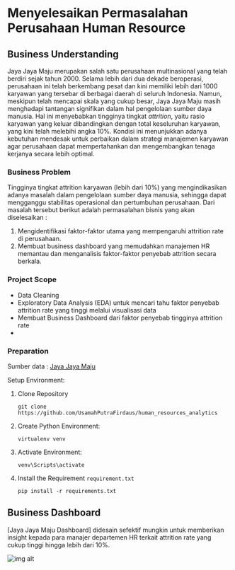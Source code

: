 # Menyelesaikan Permasalahan Perusahaan Human Resource

## Business Understanding
Jaya Jaya Maju merupakan salah satu perusahaan multinasional yang telah berdiri sejak tahun 2000. Selama lebih dari dua dekade beroperasi, perusahaan ini telah berkembang pesat dan kini memiliki lebih dari 1000 karyawan yang tersebar di berbagai daerah di seluruh Indonesia. Namun, meskipun telah mencapai skala yang cukup besar, Jaya Jaya Maju masih menghadapi tantangan signifikan dalam hal pengelolaan sumber daya manusia. Hal ini menyebabkan tingginya tingkat _attrition_, yaitu rasio karyawan yang keluar dibandingkan dengan total keseluruhan karyawan, yang kini telah melebihi angka 10%. Kondisi ini menunjukkan adanya kebutuhan mendesak untuk perbaikan dalam strategi manajemen karyawan agar perusahaan dapat mempertahankan dan mengembangkan tenaga kerjanya secara lebih optimal.

### Business Problem
Tingginya tingkat attrition karyawan (lebih dari 10%) yang mengindikasikan adanya masalah dalam pengelolaan sumber daya manusia, sehingga dapat mengganggu stabilitas operasional dan pertumbuhan perusahaan. Dari masalah tersebut berikut adalah permasalahan bisnis yang akan diselesaikan :
1. Mengidentifikasi faktor-faktor utama yang mempengaruhi attrition rate di perusahaan.
2. Membuat business dashboard yang memudahkan manajemen HR memantau dan menganalisis faktor-faktor penyebab attrition secara berkala.
   
### Project Scope
- Data Cleaning
- Exploratory Data Analysis (EDA) untuk mencari tahu faktor penyebab attrition rate yang tinggi melalui visualisasi data
- Membuat Business Dashboard dari faktor penyebab tingginya attrition rate
- 
### Preparation
Sumber data : [Jaya Jaya Maju](https://github.com/dicodingacademy/dicoding_dataset/tree/main/employee)

Setup Environment:
1. Clone Repository
   ```
   git clone https://github.com/UsamahPutraFirdaus/human_resources_analytics
   ```
2. Create Python Environment:
   ```
   virtualenv venv
   ```
3. Activate Environment:
   ```
   venv\Scripts\activate
   ```
4. Install the Requirement `requirement.txt`
   ```
   pip install -r requirements.txt
   ```

## Business Dashboard
[Jaya Jaya Maju Dashboard] didesain sefektif mungkin untuk memberikan insight kepada para manajer departemen HR terkait attrition rate yang cukup tinggi hingga lebih dari 10%.

  ![img alt](?raw=true)
